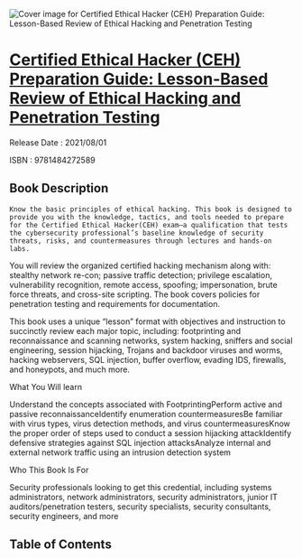![Cover image for Certified Ethical Hacker (CEH) Preparation Guide: Lesson-Based Review of Ethical Hacking and Penetration Testing](https://imgdetail.ebookreading.net/cover/cover/202109/EB9781484272589.jpg)

[Certified Ethical Hacker (CEH) Preparation Guide: Lesson-Based Review of Ethical Hacking and Penetration Testing](https://ebookreading.net/view/book/Certified+Ethical+Hacker+%28CEH%29+Preparation+Guide%3A+Lesson-Based+Review+of+Ethical+Hacking+and+Penetration+Testing-EB9781484272589_1.html "Certified Ethical Hacker (CEH) Preparation Guide: Lesson-Based Review of Ethical Hacking and Penetration Testing")
====================================================================================================================

Release Date : 2021/08/01

ISBN : 9781484272589

Book Description
-----------------


    Know the basic principles of ethical hacking. This book is designed to provide you with the knowledge, tactics, and tools needed to prepare for the Certified Ethical Hacker(CEH) exam—a qualification that tests the cybersecurity professional’s baseline knowledge of security threats, risks, and countermeasures through lectures and hands-on labs.

You will review the organized certified hacking mechanism along with: stealthy network re-con; passive traffic detection; privilege escalation, vulnerability recognition, remote access, spoofing; impersonation, brute force threats, and cross-site scripting. The book covers policies for penetration testing and requirements for documentation.


This book uses a unique “lesson” format with objectives and instruction to succinctly review each major topic, including: footprinting and reconnaissance and scanning networks, system hacking, sniffers and social engineering, session hijacking, Trojans and backdoor viruses and worms, hacking webservers, SQL injection, buffer overflow, evading IDS, firewalls, and honeypots, and much more. 


What You Will learn

Understand the concepts associated with FootprintingPerform active and passive reconnaissanceIdentify enumeration countermeasuresBe familiar with virus types, virus detection methods, and virus countermeasuresKnow the proper order of steps used to conduct a session hijacking attackIdentify defensive strategies against SQL injection attacksAnalyze internal and external network traffic using an intrusion detection system














Who This Book Is For

Security professionals looking to get this credential, including systems administrators, network administrators, security administrators, junior IT auditors/penetration testers, security specialists, security consultants, security engineers, and more

  

Table of Contents
-----------------

